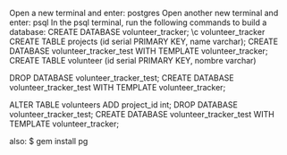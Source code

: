 Open a new terminal and enter: postgres
Open another new terminal and enter: psql
In the psql terminal, run the following commands to build a database: CREATE DATABASE volunteer_tracker;
\c volunteer_tracker
CREATE TABLE projects (id serial PRIMARY KEY, name varchar);
CREATE DATABASE volunteer_tracker_test WITH TEMPLATE volunteer_tracker;
CREATE TABLE volunteer (id serial PRIMARY KEY, nombre varchar)

DROP DATABASE volunteer_tracker_test;
CREATE DATABASE volunteer_tracker_test WITH TEMPLATE volunteer_tracker;

ALTER TABLE volunteers ADD project_id int;
DROP DATABASE volunteer_tracker_test;
CREATE DATABASE volunteer_tracker_test WITH TEMPLATE volunteer_tracker;


also: $ gem install pg
